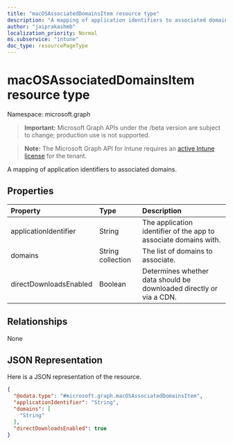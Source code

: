 ```yaml
---
title: "macOSAssociatedDomainsItem resource type"
description: "A mapping of application identifiers to associated domains."
author: "jaiprakashmb"
localization_priority: Normal
ms.subservice: "intune"
doc_type: resourcePageType
---
```


# macOSAssociatedDomainsItem resource type

Namespace: microsoft.graph
> **Important:** Microsoft Graph APIs under the /beta version are subject to change; production use is not supported.

> **Note:** The Microsoft Graph API for Intune requires an [active Intune license](https://go.microsoft.com/fwlink/?linkid=839381) for the tenant.


A mapping of application identifiers to associated domains.

## Properties
|Property|Type|Description|
|:---|:---|:---|
|applicationIdentifier|String|The application identifier of the app to associate domains with.|
|domains|String collection|The list of domains to associate.|
|directDownloadsEnabled|Boolean|Determines whether data should be downloaded directly or via a CDN.|

## Relationships
None

## JSON Representation
Here is a JSON representation of the resource.
<!-- {
  "blockType": "resource",
  "@odata.type": "microsoft.graph.macOSAssociatedDomainsItem"
}
-->
``` json
{
  "@odata.type": "#microsoft.graph.macOSAssociatedDomainsItem",
  "applicationIdentifier": "String",
  "domains": [
    "String"
  ],
  "directDownloadsEnabled": true
}
```
